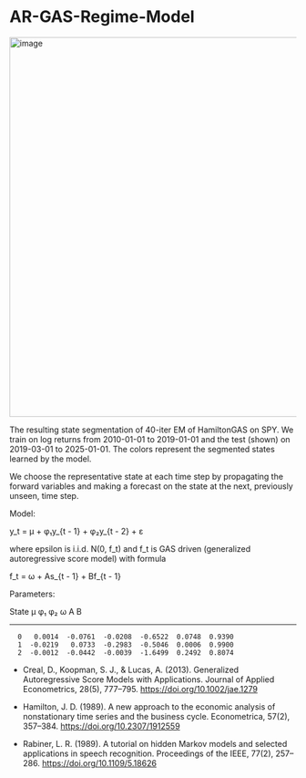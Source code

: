 # AR-GAS-Regime-Model

<img width="1086" height="666" alt="image" src="https://github.com/user-attachments/assets/2cfe82b9-3ea9-49dd-a65a-cf46dbf77406" />

The resulting state segmentation of 40-iter EM of HamiltonGAS on SPY. We train on log returns from 2010-01-01 to 2019-01-01 and the test (shown) on 2019-03-01 to 2025-01-01. The colors represent the segmented states learned by the model. 

We choose the representative state at each time step by propagating the forward variables and making a forecast on the state at the next, previously unseen, time step. 

Model: 

y_t = μ + φ₁y_{t - 1} + φ₂y_{t - 2} + ε

where epsilon is i.i.d. N(0, f_t) and f_t is GAS driven (generalized autoregressive score model) with formula

f_t = ω + As_{t - 1} + Bf_{t - 1}

Parameters: 

  State        μ       φ₁       φ₂        ω       A       B
-------  -------  -------  -------  -------  ------  ------
      0   0.0014  -0.0761  -0.0208  -0.6522  0.0748  0.9390
      1  -0.0219   0.0733  -0.2983  -0.5046  0.0006  0.9900
      2  -0.0012  -0.0442  -0.0039  -1.6499  0.2492  0.8074


- Creal, D., Koopman, S. J., & Lucas, A. (2013). Generalized Autoregressive Score Models with Applications. Journal of Applied Econometrics, 28(5), 777–795. https://doi.org/10.1002/jae.1279

- Hamilton, J. D. (1989). A new approach to the economic analysis of nonstationary time series and the business cycle. Econometrica, 57(2), 357–384. https://doi.org/10.2307/1912559

- Rabiner, L. R. (1989). A tutorial on hidden Markov models and selected applications in speech recognition. Proceedings of the IEEE, 77(2), 257–286. https://doi.org/10.1109/5.18626
